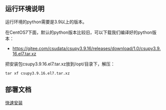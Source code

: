 ## 运行环境说明

运行环境的python需要是3.9以上的版本。

在CentOS7下面，默认的python版本比较旧，可以下载我们编译好的python版本：

* https://gitee.com/csudata/csupy3.9.16/releases/download/1.0/csupy3.9.16.el7.tar.xz

把安装包csupy3.9.16.el7.tar.xz放到/opt/目录下，解压：

```
tar xf csupy3.9.16.el7.tar.xz
```

## 部署文档
[快速安装](https://www.csudata.com/clup/manual/5.x/10147)